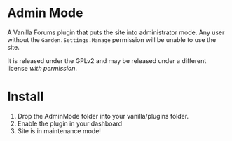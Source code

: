 Admin Mode
==========
A Vanilla Forums plugin that puts the site into administrator mode. Any user
without the `Garden.Settings.Manage` permission will be unable to use the site.

It is released under the GPLv2 and may be released under a different license
_with permission_.

Install
=======
1. Drop the AdminMode folder into your vanilla/plugins folder.
2. Enable the plugin in your dashboard
3. Site is in maintenance mode!
